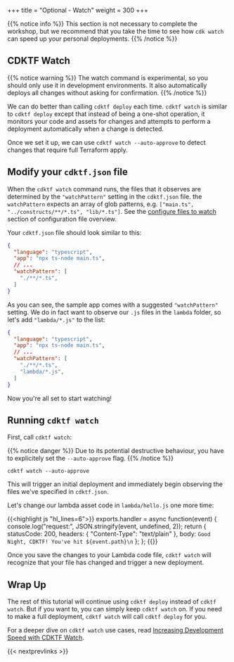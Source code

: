 +++
title = "Optional - Watch"
weight = 300
+++

{{% notice info %}} This section is not necessary to complete the workshop, but we
recommend that you take the time to see how `cdk watch` can speed up your personal deployments.
{{% /notice %}}

<!--
## Faster personal deployments

{{% notice info %}} This section is not necessary to complete the workshop, but we
recommend that you take the time to see how `cdk deploy --hotswap` and `cdk watch`
can speed up your personal deployments.
{{% /notice %}}

It's great that we have a working lambda! But what if we want to tweak the lambda
code to get it just right? Let's say that we have now decided that we want our
lambda function to respond with `"Good Morning, CDKTF!"` instead of `"Hello, CDKTF"`.

So far, it seems like the only tool we have at our disposal to update our stack is
`cdktf deploy`. But `cdktf deploy` takes time; it has to deploy your CloudFormation
stack and upload the `lambda` directory from your disk to the bootstrap bucket. If
we're just changing our lambda code, we don't actually need to update the
CloudFormation stack, so that part of `cdktf deploy` is wasted effort.

We really only need to update our lambda code. It would be great if we had
some other mechanism for doing only that...

## Timing `cdktf deploy`

First, let's time how long it takes to run `cdktf deploy`. It will help us baseline how
long a full CloudFormation deployment takes. To do this, we are going to change the code
inside `lambda/hello.js`:

{{<highlight js "hl_lines=6">}}
exports.handler = async function(event) {
  console.log("request:", JSON.stringify(event, undefined, 2));
  return {
    statusCode: 200,
    headers: { "Content-Type": "text/plain" },
    body: `Good Morning, CDK! You've hit ${event.path}\n`
  };
};
{{</highlight>}}

Then, we can run `cdk deploy`:

```
cdktf deploy
```

The output will look something like this:

```
✨  Synthesis time: 6s

CdktfWorkshopStack: deploying...
CdktfWorkshopStack: creating CloudFormation changeset...



 ✅  CdktfWorkshopStack

✨  Deployment time: 66.82s

Stack ARN:
arn:aws:cloudformation:REGION:ACCOUNT-ID:stack/CdkWorkshopStack/STACK-ID

✨  Total time: 72.82s
```

The exact time will vary but we should get a pretty good idea of how long a normal
deployment takes!

## Hotswap deployments

{{% notice info %}} This command deliberately introduces drift in CloudFormation
stacks in order to speed up deployments. For this reason, only use it for
development purposes. Never use hotswap for your production deployments!
{{% /notice %}}

We can speed up that deployment time with `cdktf deploy --hotswap`, which will
assess whether a hotswap deployment can be performed instead of a CloudFormation
deployment. If possible, the CDKTF CLI will use AWS service APIs to directly make
the changes; otherwise it will fall back to performing a full CloudFormation
deployment.

Here, we will use `cdktf deploy --hotswap` to deploy a hotswappable change to your
AWS Lambda asset code.

## Timing `cdktf deploy --hotswap`

Let's change the lambda code in `lambda/hello.js` another time:

{{<highlight js "hl_lines=6">}}
exports.handler = async function(event) {
  console.log("request:", JSON.stringify(event, undefined, 2));
  return {
    statusCode: 200,
    headers: { "Content-Type": "text/plain" },
    body: `Good Afternoon, CDKTF! You've hit ${event.path}\n`
  };
};
{{</highlight>}}

Now, let's run `cdktf deploy --hotswap`:

```
cdktf deploy --hotswap
```

The output will look something like this:

```
✨  Synthesis time: 6.44s

⚠️ The --hotswap flag deliberately introduces CloudFormation drift to speed up deployments
⚠️ It should only be used for development - never use it for your production Stacks!

CdkWorkshopStack: deploying...
✨ hotswapping resources:
   ✨ Lambda Function 'CdkWorkshopStack-HelloHandler2E4FBA4D-tEZTcXqG8YYe'
✨ Lambda Function 'CdkWorkshopStack-HelloHandler2E4FBA4D-tEZTcXqG8YYe' hotswapped!

 ✅  CdktfWorkshopStack

✨  Deployment time: 3.07s

Stack ARN:
arn:aws:cloudformation:REGION:ACCOUNT-ID:stack/CdkWorkshopStack/STACK-ID

✨  Total time: 9.51s
```

Wow, deploying a hotswapped change took 3 seconds, while a full deployment took 67 seconds!
But take a look and read the warning message thoroughly - it's important!

```
⚠️ The --hotswap flag deliberately introduces CloudFormation drift to speed up deployments
⚠️ It should only be used for development - never use it for your production Stacks!
```

## Did the code actually change?

Wow that was fast. Did the code actually change? Let's go to the AWS Lambda Console and
double check!

1. Open the [AWS Lambda
   Console](https://console.aws.amazon.com/lambda/home#/functions) (make sure
   you are in the correct region).

    You should see our function:

    ![](./lambda-1.png)

2. Click on the function name to go to the console.

3. The code should be loaded onto the screen. Did your change show up?

    ![](./lambda-5.png)
-->

## CDKTF Watch

{{% notice warning %}} The watch command is experimental, so you should only use it in development environments. It also automatically deploys all changes without asking for confirmation.
{{% /notice %}}

<!-- We can do better than calling `cdktf deploy` or `cdktf deploy --hotswap` each time. -->
We can do better than calling `cdktf deploy` each time.
`cdktf watch` is similar to `cdktf deploy` except that instead of being a one-shot
operation, it monitors your code and assets for changes and attempts to perform a
deployment automatically when a change is detected.
<!-- By default, `cdktf watch` will
use the `--hotswap` flag, which inspects the changes and determines if those
changes can be hotswapped. Calling `cdktf watch --no-hotswap` will disable the
hotswap behavior. -->

Once we set it up, we can use `cdktf watch --auto-approve` to detect changes that require
full Terraform apply.

## Modify your `cdktf.json` file

When the `cdktf watch` command runs, the files that it observes are determined by the
`"watchPattern"` setting in the `cdktf.json` file. the `watchPattern` expects an array
of glob patterns, e.g. `["main.ts", "../constructs/**/*.ts", "lib/*.ts"]`. See the [configure files to watch](https://developer.hashicorp.com/terraform/cdktf/create-and-deploy/configuration-file#configure-files-to-watch) section of configuration file overview.

Your `cdktf.json` file should look similar to this:

```json
{
  "language": "typescript",
  "app": "npx ts-node main.ts",
  // ...
  "watchPattern": [
    "./**/*.ts",
  ]
}
```

As you can see, the sample app comes with a suggested `"watchPattern"` setting. We do in
fact want to observe our `.js` files in the `lambda` folder, so let's add
`"lambda/*.js"` to the list:

```json
{
  "language": "typescript",
  "app": "npx ts-node main.ts",
  // ...
  "watchPattern": [
    "./**/*.ts",
    "lambda/*.js",
  ]
}
```

Now you're all set to start watching!

## Running `cdktf watch`

First, call `cdktf watch`:

{{% notice danger %}} 
Due to its potential destructive behaviour, you have to explicitely set the `--auto-approve` flag.
{{% /notice %}}

```
cdktf watch --auto-approve
```

This will trigger an initial deployment and immediately begin observing the files
we've specified in `cdktf.json`.

Let's change our lambda asset code in `lambda/hello.js` one more time:

{{<highlight js "hl_lines=6">}}
exports.handler = async function(event) {
  console.log("request:", JSON.stringify(event, undefined, 2));
  return {
    statusCode: 200,
    headers: { "Content-Type": "text/plain" },
    body: `Good Night, CDKTF! You've hit ${event.path}\n`
  };
};
{{</highlight>}}

Once you save the changes to your Lambda code file, `cdktf watch` will recognize that
your file has changed and trigger a new deployment.

<!-- In this case, it will recognize
that we can hotswap the lambda asset code, so it will bypass a CloudFormation
deployment and deploy directly to the Lambda service instead.

How fast did deployment take?

```
Detected change to 'lambda/hello.js' (type: change). Triggering 'cdk deploy'

✨  Synthesis time: 5.57s

⚠️ The --hotswap flag deliberately introduces CloudFormation drift to speed up deployments
⚠️ It should only be used for development - never use it for your production Stacks!

CdkWorkshopStack: deploying...
✨ hotswapping resources:
   ✨ Lambda Function 'CdkWorkshopStack-HelloHandler2E4FBA4D-tEZTcXqG8YYe'
✨ Lambda Function 'CdkWorkshopStack-HelloHandler2E4FBA4D-tEZTcXqG8YYe' hotswapped!

 ✅  CdktfWorkshopStack

✨  Deployment time: 2.54s

Stack ARN:
arn:aws:cloudformation:REGION:ACCOUNT-ID:stack/CdkWorkshopStack/STACK-ID

✨  Total time: 8.11s
```
 -->

## Wrap Up

The rest of this tutorial will continue using `cdktf deploy` instead of `cdktf watch`.
But if you want to, you can simply keep `cdktf watch` on. If you need to make a full
deployment, `cdktf watch` will call `cdktf deploy` for you.

For a deeper dive on `cdktf watch` use cases, read
[Increasing Development Speed with CDKTF Watch](https://developer.hashicorp.com/terraform/cdktf/cli-reference/commands#watch).

{{< nextprevlinks >}}